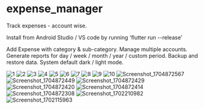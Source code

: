 # expense_manager

Track expenses - account wise. 

Install from Android Studio / VS code by running 'flutter run --release'

Add Expense with category & sub-category. 
Manage multiple accounts. 
Generate reports for day / week / month / year / custom period. 
Backup and restore data. 
System default dark / light mode. 

![1](https://github.com/ranrr/expense_manager/assets/11955969/336272b0-7c0b-4a9d-8c06-0a1b98c491e7)
![2](https://github.com/ranrr/expense_manager/assets/11955969/ffd8abc7-93dd-4399-bf37-14ac89f5927d)
![3](https://github.com/ranrr/expense_manager/assets/11955969/2b49c4d1-caec-4639-9653-f5e8adb3efd3)
![4](https://github.com/ranrr/expense_manager/assets/11955969/cb51ca37-5497-41b0-a15f-4a1250274769)
![5](https://github.com/ranrr/expense_manager/assets/11955969/03ec3f92-4b59-4410-b22f-6cd57d5f7323)
![6](https://github.com/ranrr/expense_manager/assets/11955969/721e3cc7-f6a0-433d-9084-167ebb5ce081)
![7](https://github.com/ranrr/expense_manager/assets/11955969/3ec99d62-501e-46f0-a1f8-56b503c4c38f)
![8](https://github.com/ranrr/expense_manager/assets/11955969/50789c4f-1fb4-41a1-a73d-ba848a54ddb6)
![9](https://github.com/ranrr/expense_manager/assets/11955969/73707312-7df8-49e9-a5f6-616b2e8c0ff9)
![10](https://github.com/ranrr/expense_manager/assets/11955969/67273656-7b96-4a46-b59a-1eabb9fd5ee7)
![Screenshot_1704872567](https://github.com/ranrr/expense_manager/assets/11955969/fc0755d6-0c55-471e-9349-8496bcc2844c)
![Screenshot_1704872449](https://github.com/ranrr/expense_manager/assets/11955969/133895a9-931a-4b6a-873c-26d297c08101)
![Screenshot_1704872429](https://github.com/ranrr/expense_manager/assets/11955969/c2900300-6b9f-486f-9602-ffdb0a28153d)
![Screenshot_1704872420](https://github.com/ranrr/expense_manager/assets/11955969/cf30f98c-7ad4-4405-a77f-efbc151ec810)
![Screenshot_1704872414](https://github.com/ranrr/expense_manager/assets/11955969/2c56b207-8bce-434b-ba74-c3e58f711960)
![Screenshot_1704872308](https://github.com/ranrr/expense_manager/assets/11955969/d680733e-eacd-4985-b825-407920084995)
![Screenshot_1702210982](https://github.com/ranrr/expense_manager/assets/11955969/800aab12-0136-47c1-8698-706702166888)
![Screenshot_1702115963](https://github.com/ranrr/expense_manager/assets/11955969/7ca6e450-3bcd-4f87-a268-ccb2993cc54e)
